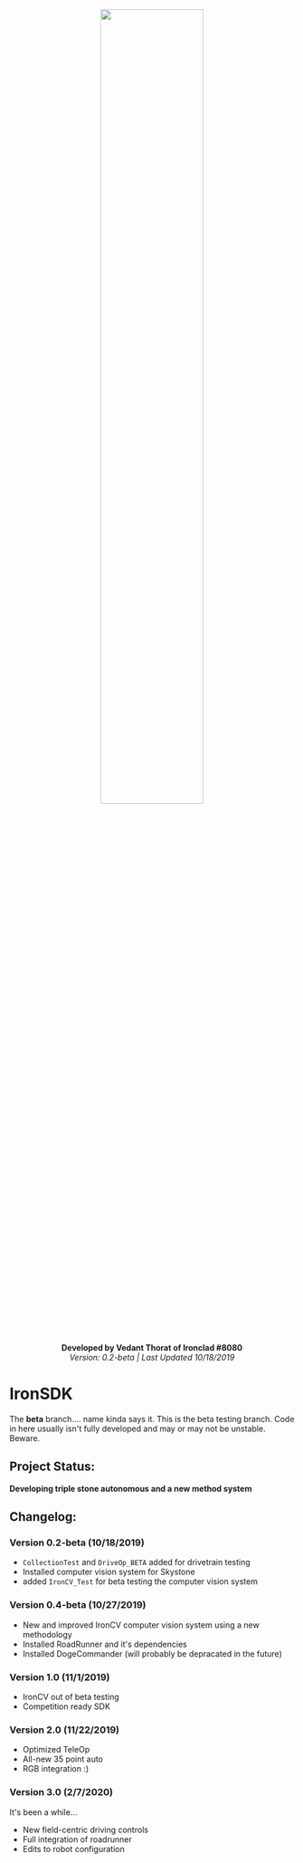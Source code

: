 <div align="center">
  <img src="https://i.imgur.com/9nZyLP6.jpg" width="60%" height="60%" class="center">
  <br></br>
<b>Developed by Vedant Thorat of Ironclad #8080</b>
  <br/>
  <i>Version: 0.2-beta | Last Updated 10/18/2019</i>
</div>

# IronSDK
The **beta** branch.... name kinda says it. This is the beta testing branch. Code in here usually isn't fully developed and may or may not be unstable. Beware.

## Project Status:
**Developing triple stone autonomous and a new method system**

## Changelog:

### Version 0.2-beta (10/18/2019)
 - `CollectionTest` and `DriveOp_BETA` added for drivetrain testing
 - Installed computer vision system for Skystone
 - added `IronCV_Test` for beta testing the computer vision system
 
### Version 0.4-beta (10/27/2019)
 - New and improved IronCV computer vision system using a new methodology
 - Installed RoadRunner and it's dependencies
 - Installed DogeCommander (will probably be depracated in the future)
 
 ### Version 1.0 (11/1/2019)
  - IronCV out of beta testing
  - Competition ready SDK

### Version 2.0 (11/22/2019)
  - Optimized TeleOp 
  - All-new 35 point auto
  - RGB integration :)
  
  ### Version 3.0 (2/7/2020)
  It's been a while...
  - New field-centric driving controls
  - Full integration of roadrunner
  - Edits to robot configuration
